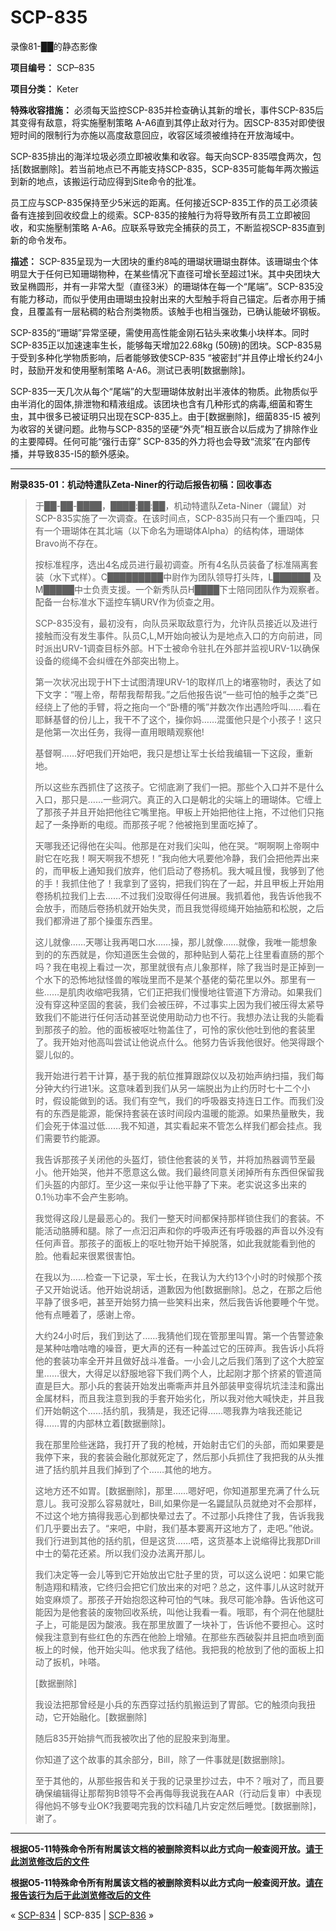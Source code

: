# SCP-835
                        




录像81-██的静态影像



**项目编号：** SCP–835

**项目分类：** Keter

**特殊收容措施：** 必须每天监控SCP-835并检查确认其新的增长，事件SCP-835后其变得有敌意，将实施壓制策略 A-A6直到其停止敌对行为。因SCP-835对即使很短时间的限制行为亦施以高度敌意回应，收容区域须被维持在开放海域中。

SCP-835排出的海洋垃圾必须立即被收集和收容。每天向SCP-835喂食两次，包括[数据删除]。若当前地点已不再能支持SCP-835，SCP-835可能每年两次搬运到新的地点，该搬运行动应得到Site命令的批准。

员工应与SCP-835保持至少5米远的距离。任何接近SCP-835工作的员工必须装备有连接到回收绞盘上的缆索。SCP-835的接触行为将导致所有员工立即被回收，和实施壓制策略 A-A6。应联系导致完全捕获的员工，不断监视SCP-835直到新的命令发布。

**描述：** SCP-835呈现为一大团块的重约8吨的珊瑚状珊瑚虫群体。该珊瑚虫个体明显大于任何已知珊瑚物种，在某些情况下直径可增长至超过1米。其中央团块大致呈椭圆形，并有一非常大型（直径3米）的珊瑚体在每一个“尾端”。SCP-835没有能力移动，而似乎使用由珊瑚虫投射出来的大型触手将自己锚定。后者亦用于捕食，且覆盖有一层粘稠的粘合剂类物质。该触手也相当强劲，已确认能破坏钢板。

SCP-835的“珊瑚”异常坚硬，需使用高性能金刚石钻头来收集小块样本。同时SCP-835正以加速速率生长，能够每天增加22.68kg (50磅)的团块。SCP-835易于受到多种化学物质影响，后者能够致使SCP-835 “被密封”并且停止增长约24小时，鼓励开发和使用壓制策略 A-A6。测试已表明[数据删除]。

SCP-835一天几次从每个“尾端”的大型珊瑚体放射出半液体的物质。此物质似乎由半消化的固体,排泄物和精液组成。该团块也含有几种形式的病毒,细菌和寄生虫，其中很多已被证明只出现在SCP-835上。由于[数据删除]，细菌835-I5 被列为收容的关键问题。此物与SCP-835的坚硬“外壳”相互嵌合以后成为了排除作业的主要障碍。任何可能“强行击穿” SCP-835的外力将也会导致“流浆”在内部传播，并导致835-I5的额外感染。


---

**附录835-01：机动特遣队Zeta-Niner的行动后报告初稿：回收事态** 


> 于██-██-████，████:██:██，机动特遣队Zeta-Niner（鼹鼠）对SCP-835实施了一次调查。在该时间点，SCP-835尚只有一个重四吨，只有一个珊瑚体在其北端（以下命名为珊瑚体Alpha）的结构体，珊瑚体Bravo尚不存在。
> 
> 按标准程序，选出4名成员进行最初调查。所有4名队员装备了标准隔离套装（水下式样）。C█████████中尉作为团队领导打头阵，L██████ 及M█████中士负责支援。一个新秀队员H████下士陪同团队作为观察者。配备一台标准水下遥控车辆URV作为侦查之用。
> 
> SCP-835没有，最初没有，向队员采取敌意行为，允许队员接近以及进行接触而没有发生事件。队员C,L,M开始向被认为是地点入口的方向前进，同时派出URV-1调查目标外部。H下士被命令驻扎在外部并监视URV-1以确保设备的缆绳不会纠缠在外部突出物上。
> 
> 第一次状况出现于H下士试图清理URV-1的取样爪上的堵塞物时，表达了如下文字：“喔上帝，帮帮我帮帮我。”之后他报告说“一些可怕的触手之类”已经绕上了他的手臂，将之拖向一个“卧槽的嘴”并数次作出遇险呼叫……看在耶稣基督的份儿上，我干不了这个，操你妈……混蛋他只是个小孩子！这只是他第一次出任务，我得一直用眼睛观察他!
> 
> 基督啊……好吧我们开始吧，我只是想让军士长给我编辑一下这段，重新地。
> 
> 所以这些东西抓住了这孩子。它彻底涮了我们一把。那些个入口并不是什么入口，那只是……一些洞穴。真正的入口是朝北的尖端上的珊瑚体。它缠上了那孩子并且开始把他往它嘴里拖。甲板上开始把他往上拖，不过他们只拖起了一条挣断的电缆。而那孩子呢？他被拖到里面吃掉了。
> 
> 天哪我还记得他在尖叫。他那是在对我们尖叫，他在哭。“啊啊啊上帝啊中尉它在吃我！啊天啊我不想死！”我向他大吼要他冷静，我们会把他弄出来的，而甲板上通知我们放弃，他们启动了卷扬机。我大喊且慢，我够到了他的手！我抓住他了！我拿到了竖钩，把我们钩在了一起，并且甲板上开始用卷扬机拉我们上去……不过我们没取得任何进展。我抓着他，我告诉他我不会放手，而随后卷扬机就开始失灵，而且我觉得缆绳开始抽筋和松脱，之后我们都滑进了那个操蛋东西里。
> 
> 这儿就像……天哪让我再喝口水……操，那儿就像……就像，我唯一能想象到的的东西就是，你知道医生会做的，那种贴到人菊花上往里看直肠的那个吗？我在电视上看过一次，那里就很有点儿象那样，除了我当时是正掉到一个水下的恐怖地狱怪兽的喉咙里而不是某个基佬的菊花里以外。那里有一些……是肌肉收缩吧我猜，它们正把我们慢慢地往管道下方滑动。如果我们没有穿这种坚固的套装，我们会被压碎，不过事实上因为我们被压得太紧导致我们不能进行任何活动甚至说使用助动力也不行。我想办法让我的头能看到那孩子的脸。他的面板被呕吐物盖住了，可怜的家伙他吐到他的套装里了。我开始对他高叫尝试让他说点什么。他努力告诉我他很好。他哭得跟个婴儿似的。
> 
> 我开始进行若干计算，基于我的航位推算跟踪仪以及初始声纳扫描，我们每分钟大约行进1米。这意味着到我们从另一端脱出为止约历时七十二个小时，假设能做到的话。我们有空气，我们的呼吸器支持连日工作。而我们没有的东西是能源，能保持套装在该时间段内温暖的能源。如果热量散失，我们会死于体温过低……我不知道，其实看起来不管怎么样我们都会挂点。我们需要节约能源。
> 
> 我告诉那孩子关闭他的头盔灯，锁住他套装的关节，并将加热器调节至最小。他开始哭，他并不愿意这么做。我们最终同意关闭掉所有东西但保留我们头盔的内部灯。至少这一来似乎让他平静了下来。老实说这多出来的0.1％功率不会产生影响。
> 
> 我觉得这段儿是最恶心的。我们一整天时间都保持那样锁住我们的套装。不能活动胳膊和腿。除了一点汩汩声和你的呼吸声还有呼吸器的声音以外没有任何声音。那孩子的面板上的呕吐物开始干掉脱落，如此我就能看到他的脸。他看起来很累很害怕。
> 
> 在我以为……检查一下记录，军士长，在我认为大约13个小时的时候那个孩子又开始说话。他开始说胡话，道歉因为他[数据删除]。总之，在那之后他平静了很多吧，甚至开始努力搞一些笑料出来，然后我告诉他要睡个午觉。他有点睡着了，感谢上帝。
> 
> 大约24小时后，我们到达了……我猜他们现在管那里叫胃。第一个告警迹象是某种咕噜咕噜的噪音，更大声的还有一种盖过它的压碎声。我告诉小兵将他的套装功率全开并且做好战斗准备。一小会儿之后我们落到了这个大腔室里……很大，大得足以舒服地容下我们两个人，比起刚才那个挤紧的管道简直是巨大。那小兵的套装开始发出嘶嘶声并且外部装甲变得坑坑洼洼和露出金属材料，而且我注意到我的手套开始劣化，所以我对他大喊快走，并且我们开始朝这个……括约肌，我猜是，我还记得……嗯我靠为啥我还能记得……胃的内部林立着[数据删除]。
> 
> 我在那里险些迷路，我打开了我的枪械，开始射击它们的头部，而如果要是我停下来，我的套装会融化那就死定了，然后那小兵抓住了我把我的从头推进了括约肌并且我们掉到了个……其他的地方。
> 
> 这地方还不如胃。[数据删除]，那里……嗯好吧，你知道那里充满了什么玩意儿。我可没那么容易就吐，Bill,如果你是一名鼹鼠队员就绝对不会那样，不过这个地方搞得我恶心到都快晕过去了。不过那小兵搀住了我，告诉我我们几乎要出去了。“来吧，中尉，我们基本要离开这地方了，走吧。”他说。我们行进到其他的括约肌，但是这货……唔，这货基本上说缩得比我那Drill中士的菊花还紧。所以我们没办法离开那儿。
> 
> 我们决定等一会儿等到它开始放出它肚子里的货，可以这么说吧：如果它能制造翔和精液，它终归会把它们放出来的对吧？总之，这件事儿从这时就开始变麻烦了。那孩子开始抱怨这种可怕的气味。我尽可能冷静。告诉他这可能因为是他套装的废物回收系统，叫他让我看一看。哦耶，有个洞在他腿肚子上，可能是因为酸液。我在那里放置了一块补丁，告诉他不要担心。这时候我注意到有些红色的东西在他脸上增殖。在那些东西破裂并且把血喷到面板上的时候，他开始尖叫。他求我了结他。我把我的枪放到了他的面板上扣动了扳机，咔嗒。
> 
> [数据删除]
> 
> 我设法把那曾经是小兵的东西穿过括约肌搬运到了胃部。它的触须向我扭动，它开始融化。[数据删除]
> 
> 随后835开始排气而我被吹出了他的屁股来到海里。
> 
> 你知道了这个故事的其余部分，Bill，除了一件事就是[数据删除]。
> 
> 至于其他的，从那些报告和关于我的记录里抄过去，中不？哦对了，而且要确保编辑得让那帮狗B领导不会再侮辱我说我在AAR（行动后复审）中表现得他妈不够专业OK?我要喝完我的饮料磕几片安定然后睡觉。[数据删除]，谢了。
> 


---

**根据O5-11特殊命令所有附属该文档的被删除资料以此方式向一般查阅开放。[请于此浏览修改后的文件](/835revised)** 

**根据O5-11特殊命令所有附属该文档的被删除资料以此方式向一般查阅开放。[请在报告该行为后于此浏览修改后的文件](/835aarfull)** 



« [SCP-834](/scp-834) | SCP-835 | [SCP-836](/scp-836) »





                    